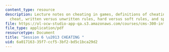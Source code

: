 ```yaml
---
content_type: resource
description: Lecture notes on cheating in games, definitions of cheating, why people
  cheat, written versus unwritten rules, hard versus soft rules, and speed runs.
file: https://ol-ocw-studio-app-qa.s3.amazonaws.com/courses/cms-300-introduction-to-videogame-studies-fall-2011/6a01716335f7ccf53bf2bd5c1bca29d2_MITCMS_300F11_session_6.pdf
file_type: application/pdf
resourcetype: Document
title: "Session 6 \u2013 CHEATING "
uid: 6a017163-35f7-ccf5-3bf2-bd5c1bca29d2
---
```

